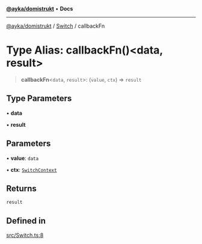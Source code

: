 [**@ayka/domistrukt**](../../../README.md) • **Docs**

***

[@ayka/domistrukt](../../../globals.md) / [Switch](../README.md) / callbackFn

# Type Alias: callbackFn()\<data, result\>

> **callbackFn**\<`data`, `result`\>: (`value`, `ctx`) => `result`

## Type Parameters

• **data**

• **result**

## Parameters

• **value**: `data`

• **ctx**: [`SwitchContext`](../classes/SwitchContext.md)

## Returns

`result`

## Defined in

[src/Switch.ts:8](https://github.com/AndreyMork/domistrukt/blob/a3a0cb5c43a16ed6506fbb5003dcad527e48abe7/src/Switch.ts#L8)

